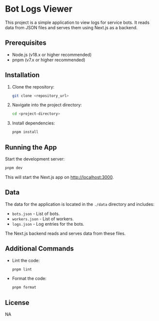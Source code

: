 # Bot Logs Viewer

This project is a simple application to view logs for service bots. It reads data from JSON files and serves them using Next.js as a backend.

## Prerequisites

- Node.js (v18.x or higher recommended)
- pnpm (v7.x or higher recommended)

## Installation

1. Clone the repository:

   ```bash
   git clone <repository_url>
   ```

2. Navigate into the project directory:

   ```bash
   cd <project-directory>
   ```

3. Install dependencies:

   ```bash
   pnpm install
   ```

## Running the App

Start the development server:

   ```bash
   pnpm dev
   ```

   This will start the Next.js app on [http://localhost:3000](http://localhost:3000).


## Data

The data for the application is located in the `./data` directory and includes:

- `bots.json` - List of bots.
- `workers.json` - List of workers.
- `logs.json` - Log entries for the bots.

The Next.js backend reads and serves data from these files.

## Additional Commands

- Lint the code:

  ```bash
  pnpm lint
  ```

- Format the code:

  ```bash
  pnpm format
  ```

## License

NA

